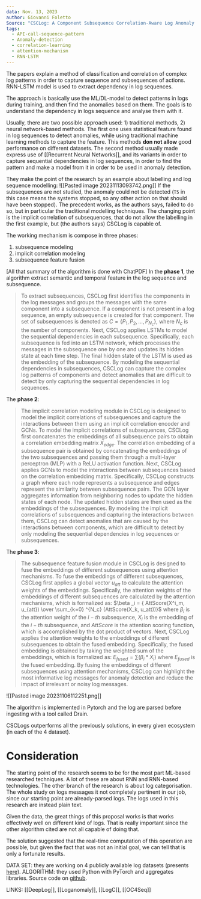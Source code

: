 ```yaml
---
data: Nov. 13, 2023
author: Giovanni Foletto
Source: "CSCLog: A Component Subsequence Correlation-Aware Log Anomaly Detection Method"
tags:
  - API-call-sequence-pattern
  - Anomaly-detection
  - correlation-learning
  - attention-mechanism
  - RNN-LSTM
---
```

The papers explain a method of classification and correlation of complex log patterns in order to capture sequence and subsequences of actions. RNN-LSTM model is used to extract dependency in log sequences.

The approach is basically use the ML/DL-model to detect patterns in logs during training, and then find the anomalies based on them. The goals is to understand the dependency in logs sequence and analyse them with it.

Usually, there are two possible approach used: 1) traditional methods, 2) neural network-based methods. The first one uses statistical feature found in log sequences to detect anomalies, while using traditional machine learning methods to capture the feature. This methods **don not allow** good performance on different datasets.
The second method usually made express use of [[Recurrent Neural Networks]], and its variants in order to capture sequential dependencies in log sequences, in order to find the pattern and make a model from it in order to be used in anomaly detection.

They make the point of the research by an example about labelling and log sequence modelling:
![[Pasted image 20231113093742.png]]
If the subsequences are not studied, the anomaly could not be detected (`T5` in this case means the systems stopped, so any other action on that should have been stopped). The precedent works, as the authors says, failed to do so, but in particular the traditional modelling techniques.
The changing point is the implicit correlation of subsequences, that do not allow the labelling in the first example, but (the authors says) CSCLog is capable of.

The working mechanism is compose in three phases:
1. subsequence modeling
2. implicit correlation modeling
3. subsequence feature fusion

\[All that summary of the algorithm is done with ChatPDF\]
In the **phase 1**, the algorithm extract semantic and temporal feature in the log sequence and subsequence.
> To extract subsequences, CSCLog first identifies the components in the log messages and groups the messages with the same component into a subsequence. If a component is not present in a log sequence, an empty subsequence is created for that component. The set of subsequences is denoted as $C = \{P_1, P_2, ..., P_{N_c}\}$, where $N_c$ is the number of components.
> Next, CSCLog applies LSTMs to model the sequential dependencies in each subsequence. Specifically, each subsequence is fed into an LSTM network, which processes the messages in the subsequence one by one and updates its hidden state at each time step. 
> The final hidden state of the LSTM is used as the embedding of the subsequence. By modeling the sequential dependencies in subsequences, CSCLog can capture the complex log patterns of components and detect anomalies that are difficult to detect by only capturing the sequential dependencies in log sequences.

The **phase 2**:

> The implicit correlation modeling module in CSCLog is designed to model the implicit correlations of subsequences and capture the interactions between them using an implicit correlation encoder and GCNs. To model the implicit correlations of subsequences, CSCLog first concatenates the embeddings of all subsequence pairs to obtain a correlation embedding matrix $X_{edge}$. 
> The correlation embedding of a subsequence pair is obtained by concatenating the embeddings of the two subsequences and passing them through a multi-layer perceptron (MLP) with a ReLU activation function. Next, CSCLog applies GCNs to model the interactions between subsequences based on the correlation embedding matrix. Specifically, CSCLog constructs a graph where each node represents a subsequence and edges represent the similarity between subsequence pairs. 
> The GCN layer aggregates information from neighboring nodes to update the hidden states of each node. 
> The updated hidden states are then used as the embeddings of the subsequences. By modeling the implicit correlations of subsequences and capturing the interactions between them, CSCLog can detect anomalies that are caused by the interactions between components, which are difficult to detect by only modeling the sequential dependencies in log sequences or subsequences.

The **phase 3**:

> The subsequence feature fusion module in CSCLog is designed to fuse the embeddings of different subsequences using attention mechanisms. To fuse the embeddings of different subsequences, CSCLog first applies a global vector $u_{att}$ to calculate the attention weights of the embeddings. Specifically, the attention weights of the embeddings of different subsequences are calculated by the attention mechanisms, which is formalized as: $\beta _i = { AttScore(X^i_m, u_{att}) \over \sum_{k=0} ^{N_c} (AttScore(X_k, u_att))}$ where $\beta _i$ is the attention weight of the $i-th$ subsequence, $X_i$ is the embedding of the $i-th$ subsequence, and $AttScore$ is the attention scoring function, which is accomplished by the dot product of vectors. 
> Next, CSCLog applies the attention weights to the embeddings of different subsequences to obtain the fused embedding. Specifically, the fused embedding is obtained by taking the weighted sum of the embeddings, which is formalized as: $E_{fused} = \sum(\beta _i * X_i)$ where $E_{fused}$ is the fused embedding. 
> By fusing the embeddings of different subsequences using attention mechanisms, CSCLog can highlight the most informative log messages for anomaly detection and reduce the impact of irrelevant or noisy log messages.

![[Pasted image 20231106112251.png]]


The algorithm is implemented in Pytorch and the log are parsed before ingesting with a tool called Drain.

CSCLogs outperforms all the previously solutions, in every given ecosystem (in each of the 4 dataset). 

# Consideration

The starting point of the research seems to be for the most part ML-based researched techniques. A lot of these are about RNN and RNN-based technologies. The other branch of the research is about log categorisation.
The whole study on logs messages it not completely pertinent in our job, since our starting point are already-parsed logs. The logs used in this research are instead plain text.

Given the data, the great things of this proposal works is that works effectively well on different kind of logs. That is really important since the other algorithm cited are not all capable of doing that.

The solution suggested that the real-time computation of this operation are possible, but given the fact that was not an initial goal, we can tell that is only a fortunate results.

DATA SET: they are working on 4 publicly available log datasets (presents [here](https://github.com/logpai/loghub)).
ALGORITHM: they used Python with PyTorch and aggregates libraries. Source code on [github](https://github.com/Hang-Z/CSCLog).

LINKS: [[DeepLog]], [[Loganomaly]], [[LogC]], [[OC4Seq]]